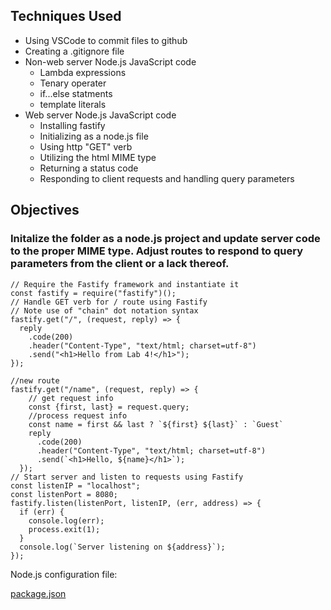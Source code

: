 ## Techniques Used 

- Using VSCode to commit files to github 
- Creating a .gitignore file
- Non-web server Node.js JavaScript code
    - Lambda expressions
    - Tenary operater
    - if...else statments
    - template literals
- Web server Node.js JavaScript code
  - Installing fastify
  - Initializing as a node.js file
  - Using http "GET" verb
  - Utilizing the html MIME type
  - Returning a status code
  - Responding to client requests and handling query parameters

## Objectives

### Initalize the folder as a node.js project and update server code to the proper MIME type. Adjust routes to respond to query parameters from the client or a lack thereof.

```
// Require the Fastify framework and instantiate it
const fastify = require("fastify")();
// Handle GET verb for / route using Fastify
// Note use of "chain" dot notation syntax
fastify.get("/", (request, reply) => {
  reply
    .code(200)
    .header("Content-Type", "text/html; charset=utf-8")
    .send("<h1>Hello from Lab 4!</h1>");
});

//new route
fastify.get("/name", (request, reply) => {
    // get request info
    const {first, last} = request.query;
    //process request info
    const name = first && last ? `${first} ${last}` : `Guest`
    reply
      .code(200)
      .header("Content-Type", "text/html; charset=utf-8")
      .send(`<h1>Hello, ${name}</h1>`);
  });
// Start server and listen to requests using Fastify
const listenIP = "localhost";
const listenPort = 8080;
fastify.listen(listenPort, listenIP, (err, address) => {
  if (err) {
    console.log(err);
    process.exit(1);
  }
  console.log(`Server listening on ${address}`);
});

```

Node.js configuration file:

[package.json](https://lizz02.github.io/cit281-lab03/package.json)
